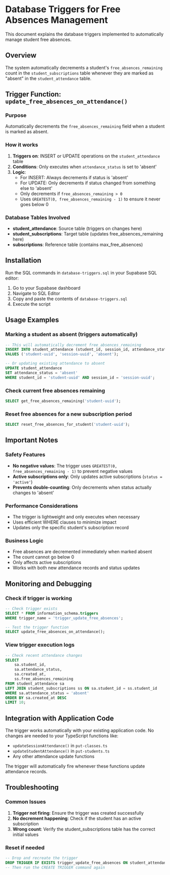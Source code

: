 # Database Triggers for Free Absences Management

This document explains the database triggers implemented to automatically manage student free absences.

## Overview

The system automatically decrements a student's `free_absences_remaining` count in the `student_subscriptions` table whenever they are marked as "absent" in the `student_attendance` table.

## Trigger Function: `update_free_absences_on_attendance()`

### Purpose
Automatically decrements the `free_absences_remaining` field when a student is marked as absent.

### How it works
1. **Triggers on**: INSERT or UPDATE operations on the `student_attendance` table
2. **Conditions**: Only executes when `attendance_status` is set to 'absent'
3. **Logic**: 
   - For INSERT: Always decrements if status is 'absent'
   - For UPDATE: Only decrements if status changed from something else to 'absent'
   - Only decrements if `free_absences_remaining > 0`
   - Uses `GREATEST(0, free_absences_remaining - 1)` to ensure it never goes below 0

### Database Tables Involved
- **student_attendance**: Source table (triggers on changes here)
- **student_subscriptions**: Target table (updates free_absences_remaining here)
- **subscriptions**: Reference table (contains max_free_absences)

## Installation

Run the SQL commands in `database-triggers.sql` in your Supabase SQL editor:

1. Go to your Supabase dashboard
2. Navigate to SQL Editor
3. Copy and paste the contents of `database-triggers.sql`
4. Execute the script

## Usage Examples

### Marking a student as absent (triggers automatically)
```sql
-- This will automatically decrement free_absences_remaining
INSERT INTO student_attendance (student_id, session_id, attendance_status)
VALUES ('student-uuid', 'session-uuid', 'absent');

-- Or updating existing attendance to absent
UPDATE student_attendance 
SET attendance_status = 'absent'
WHERE student_id = 'student-uuid' AND session_id = 'session-uuid';
```

### Check current free absences remaining
```sql
SELECT get_free_absences_remaining('student-uuid');
```

### Reset free absences for a new subscription period
```sql
SELECT reset_free_absences_for_student('student-uuid');
```

## Important Notes

### Safety Features
- **No negative values**: The trigger uses `GREATEST(0, free_absences_remaining - 1)` to prevent negative values
- **Active subscriptions only**: Only updates active subscriptions (`status = 'active'`)
- **Prevents double-counting**: Only decrements when status actually changes to 'absent'

### Performance Considerations
- The trigger is lightweight and only executes when necessary
- Uses efficient WHERE clauses to minimize impact
- Updates only the specific student's subscription record

### Business Logic
- Free absences are decremented immediately when marked absent
- The count cannot go below 0
- Only affects active subscriptions
- Works with both new attendance records and status updates

## Monitoring and Debugging

### Check if trigger is working
```sql
-- Check trigger exists
SELECT * FROM information_schema.triggers 
WHERE trigger_name = 'trigger_update_free_absences';

-- Test the trigger function
SELECT update_free_absences_on_attendance();
```

### View trigger execution logs
```sql
-- Check recent attendance changes
SELECT 
    sa.student_id,
    sa.attendance_status,
    sa.created_at,
    ss.free_absences_remaining
FROM student_attendance sa
LEFT JOIN student_subscriptions ss ON sa.student_id = ss.student_id
WHERE sa.attendance_status = 'absent'
ORDER BY sa.created_at DESC
LIMIT 10;
```

## Integration with Application Code

The trigger works automatically with your existing application code. No changes are needed to your TypeScript functions like:

- `updateSessionAttendance()` in `put-classes.ts`
- `updateStudentAttendance()` in `put-students.ts`
- Any other attendance update functions

The trigger will automatically fire whenever these functions update attendance records.

## Troubleshooting

### Common Issues

1. **Trigger not firing**: Ensure the trigger was created successfully
2. **No decrement happening**: Check if the student has an active subscription
3. **Wrong count**: Verify the student_subscriptions table has the correct initial values

### Reset if needed
```sql
-- Drop and recreate the trigger
DROP TRIGGER IF EXISTS trigger_update_free_absences ON student_attendance;
-- Then run the CREATE TRIGGER command again
``` 